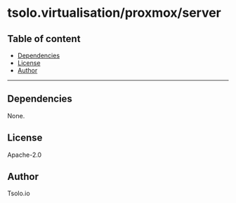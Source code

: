 # tsolo.virtualisation/proxmox/server

## Table of content

- [Dependencies](#dependencies)
- [License](#license)
- [Author](#author)

---



## Dependencies

None.

## License

Apache-2.0

## Author

Tsolo.io
